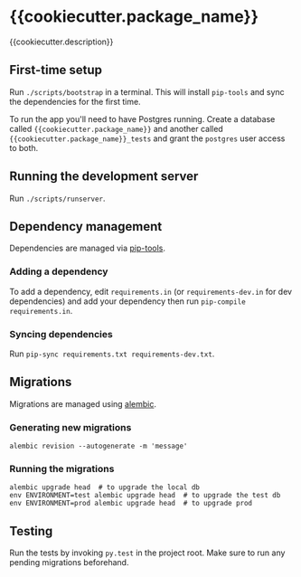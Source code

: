 # {{cookiecutter.package_name}}

{{cookiecutter.description}}


## First-time setup

Run `./scripts/bootstrap` in a terminal.  This will install
`pip-tools` and sync the dependencies for the first time.

To run the app you'll need to have Postgres running.  Create a
database called `{{cookiecutter.package_name}}` and another called
`{{cookiecutter.package_name}}_tests` and grant the `postgres` user
access to both.


## Running the development server

Run `./scripts/runserver`.


## Dependency management

Dependencies are managed via [pip-tools].

### Adding a dependency

To add a dependency, edit `requirements.in` (or `requirements-dev.in`
for dev dependencies) and add your dependency then run `pip-compile
requirements.in`.

### Syncing dependencies

Run `pip-sync requirements.txt requirements-dev.txt`.


## Migrations

Migrations are managed using [alembic].

### Generating new migrations

    alembic revision --autogenerate -m 'message'

### Running the migrations

    alembic upgrade head  # to upgrade the local db
    env ENVIRONMENT=test alembic upgrade head  # to upgrade the test db
    env ENVIRONMENT=prod alembic upgrade head  # to upgrade prod


## Testing

Run the tests by invoking `py.test` in the project root.  Make sure to
run any pending migrations beforehand.


[alembic]: http://alembic.zzzcomputing.com/en/latest/
[pip-tools]: https://github.com/jazzband/pip-tools
